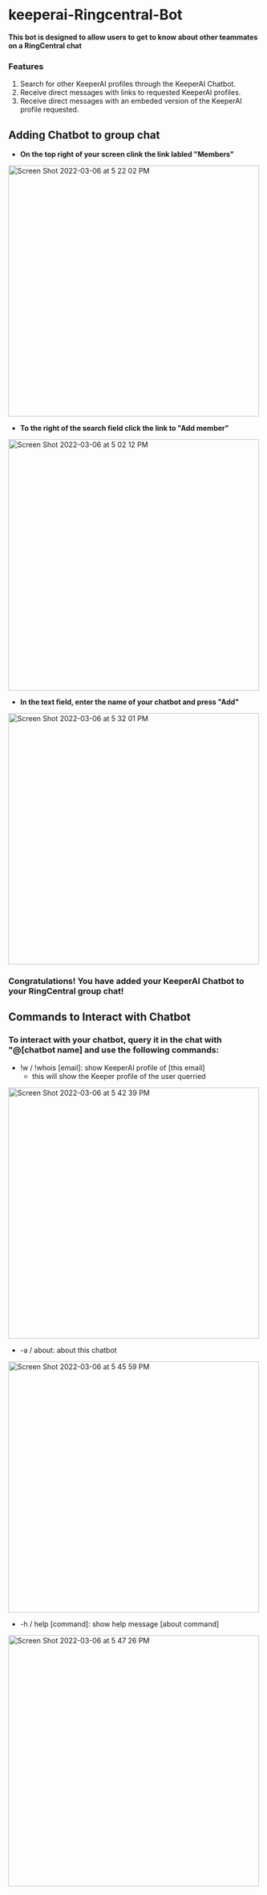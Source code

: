 # keeperai-Ringcentral-Bot
**This bot is designed to allow users to get to know about other teammates on a RingCentral chat**
### Features
  1. Search for other KeeperAI profiles through the KeeperAI Chatbot. 
  2. Receive direct messages with links to requested KeeperAI profiles.
  3. Receive direct messages with an embeded version of the KeeperAI profile requested.

## Adding Chatbot to group chat

- **On the top right of your screen clink the link labled "Members"**

<img width="500" alt="Screen Shot 2022-03-06 at 5 22 02 PM" src="https://user-images.githubusercontent.com/61127092/156952355-d932328b-51f8-4bf2-91ac-029754fa520a.png">

- **To the right of the search field click the link to "Add member"**

<img width="500" alt="Screen Shot 2022-03-06 at 5 02 12 PM" src="https://user-images.githubusercontent.com/61127092/156951117-9d87038a-ed10-4cf9-8375-d4d03dbdaced.png">

- **In the text field, enter the name of your chatbot and press "Add"**

<img width="500" alt="Screen Shot 2022-03-06 at 5 32 01 PM" src="https://user-images.githubusercontent.com/61127092/156953031-4fb99eee-d4e5-43b5-b9d8-5dc392d3871d.png">

### Congratulations! You have added your KeeperAI Chatbot to your RingCentral group chat!




## Commands to Interact with Chatbot
### To interact with your chatbot, query it in the chat with "@[chatbot name] and use the following commands:

- !w / !whois [email]: show KeeperAI profile of [this email]
  - this will show the Keeper profile of the user querried 
 <img width="500" alt="Screen Shot 2022-03-06 at 5 42 39 PM" src="https://user-images.githubusercontent.com/61127092/156953752-f518d6d9-9b74-4540-b163-fe3fa6c13e9f.png">
 
- -a / about: about this chatbot
<img width="500" alt="Screen Shot 2022-03-06 at 5 45 59 PM" src="https://user-images.githubusercontent.com/61127092/156953931-2075a3ef-9325-4e63-b022-6938abd9ecc6.png">

- -h / help [command]: show help message [about command]
<img width="500" alt="Screen Shot 2022-03-06 at 5 47 26 PM" src="https://user-images.githubusercontent.com/61127092/156954090-bef526b6-dc0f-4454-a745-e3b8ec9c1cfe.png">


